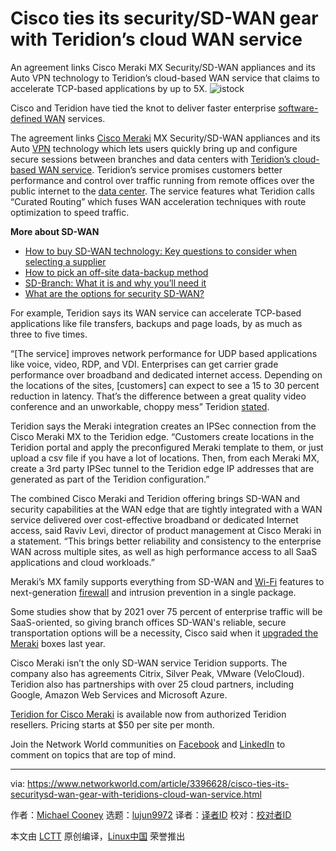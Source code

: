 [#]: collector: (lujun9972)
[#]: translator: ( )
[#]: reviewer: ( )
[#]: publisher: ( )
[#]: url: ( )
[#]: subject: (Cisco ties its security/SD-WAN gear with Teridion’s cloud WAN service)
[#]: via: (https://www.networkworld.com/article/3396628/cisco-ties-its-securitysd-wan-gear-with-teridions-cloud-wan-service.html)
[#]: author: (Michael Cooney https://www.networkworld.com/author/Michael-Cooney/)

Cisco ties its security/SD-WAN gear with Teridion’s cloud WAN service
======
An agreement links Cisco Meraki MX Security/SD-WAN appliances and its Auto VPN technology to Teridion’s cloud-based WAN service that claims to accelerate TCP-based applications by up to 5X.
![istock][1]

Cisco and Teridion have tied the knot to deliver faster enterprise [software-defined WAN][2] services.

The agreement links [Cisco Meraki][3] MX Security/SD-WAN appliances and its Auto [VPN][4] technology which lets users quickly bring up and configure secure sessions between branches and data centers with [Teridion’s cloud-based WAN service][5]. Teridion’s service promises customers better performance and control over traffic running from remote offices over the public internet to the [data center][6]. The service features what Teridion calls “Curated Routing” which fuses WAN acceleration techniques with route optimization to speed traffic.

**More about SD-WAN**

  * [How to buy SD-WAN technology: Key questions to consider when selecting a supplier][7]
  * [How to pick an off-site data-backup method][8]
  * [SD-Branch: What it is and why you’ll need it][9]
  * [What are the options for security SD-WAN?][10]



For example, Teridion says its WAN service can accelerate TCP-based applications like file transfers, backups and page loads, by as much as three to five times.

“[The service] improves network performance for UDP based applications like voice, video, RDP, and VDI. Enterprises can get carrier grade performance over broadband and dedicated internet access. Depending on the locations of the sites, [customers] can expect to see a 15 to 30 percent reduction in latency. That’s the difference between a great quality video conference and an unworkable, choppy mess” Teridion [stated][11].

Teridion says the Meraki integration creates an IPSec connection from the Cisco Meraki MX to the Teridion edge. “Customers create locations in the Teridion portal and apply the preconfigured Meraki template to them, or just upload a csv file if you have a lot of locations. Then, from each Meraki MX, create a 3rd party IPSec tunnel to the Teridion edge IP addresses that are generated as part of the Teridion configuration.”

The combined Cisco Meraki and Teridion offering brings SD-WAN and security capabilities at the WAN edge that are tightly integrated with a WAN service delivered over cost-effective broadband or dedicated Internet access, said Raviv Levi, director of product management at Cisco Meraki in a statement. “This brings better reliability and consistency to the enterprise WAN across multiple sites, as well as high performance access to all SaaS applications and cloud workloads.”

Meraki’s MX family supports everything from SD-WAN and [Wi-Fi][12] features to next-generation [firewall][13] and intrusion prevention in a single package.

Some studies show that by 2021 over 75 percent of enterprise traffic will be SaaS-oriented, so giving branch offices SD-WAN's reliable, secure transportation options will be a necessity, Cisco said when it [upgraded the Meraki][3] boxes last year.

Cisco Meraki isn’t the only SD-WAN service Teridion supports. The company also has agreements Citrix, Silver Peak, VMware (VeloCloud). Teridion also has partnerships with over 25 cloud partners, including Google, Amazon Web Services and Microsoft Azure.

[Teridion for Cisco Meraki][14] is available now from authorized Teridion resellers. Pricing starts at $50 per site per month.

Join the Network World communities on [Facebook][15] and [LinkedIn][16] to comment on topics that are top of mind.

--------------------------------------------------------------------------------

via: https://www.networkworld.com/article/3396628/cisco-ties-its-securitysd-wan-gear-with-teridions-cloud-wan-service.html

作者：[Michael Cooney][a]
选题：[lujun9972][b]
译者：[译者ID](https://github.com/译者ID)
校对：[校对者ID](https://github.com/校对者ID)

本文由 [LCTT](https://github.com/LCTT/TranslateProject) 原创编译，[Linux中国](https://linux.cn/) 荣誉推出

[a]: https://www.networkworld.com/author/Michael-Cooney/
[b]: https://github.com/lujun9972
[1]: https://images.idgesg.net/images/article/2018/02/istock-820219662-100749695-large.jpg
[2]: https://www.networkworld.com/article/3031279/sd-wan-what-it-is-and-why-you-ll-use-it-one-day.html
[3]: https://www.networkworld.com/article/3301169/cisco-meraki-amps-up-throughput-wi-fi-to-sd-wan-family.html
[4]: https://www.networkworld.com/article/3138952/5-things-you-need-to-know-about-virtual-private-networks.html
[5]: https://www.networkworld.com/article/3284285/teridion-enables-higher-performing-and-more-responsive-saas-applications.html
[6]: https://www.networkworld.com/article/3223692/what-is-a-data-centerhow-its-changed-and-what-you-need-to-know.html
[7]: https://www.networkworld.com/article/3323407/sd-wan/how-to-buy-sd-wan-technology-key-questions-to-consider-when-selecting-a-supplier.html
[8]: https://www.networkworld.com/article/3328488/backup-systems-and-services/how-to-pick-an-off-site-data-backup-method.html
[9]: https://www.networkworld.com/article/3250664/lan-wan/sd-branch-what-it-is-and-why-youll-need-it.html
[10]: https://www.networkworld.com/article/3285728/sd-wan/what-are-the-options-for-securing-sd-wan.html?nsdr=true
[11]: https://www.teridion.com/blog/teridion-announces-deep-integration-with-cisco-meraki-mx/
[12]: https://www.networkworld.com/article/3318119/what-to-expect-from-wi-fi-6-in-2019.html
[13]: https://www.networkworld.com/article/3230457/what-is-a-firewall-perimeter-stateful-inspection-next-generation.html
[14]: https://www.teridion.com/meraki
[15]: https://www.facebook.com/NetworkWorld/
[16]: https://www.linkedin.com/company/network-world

